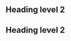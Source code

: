 
<head>
    <style>
        .grade-input-container {
            padding-bottom: 20px;
        }
        .step-by-step {
            line-height: 1.5
        }
        a[href="https://awebgor.github.io/"] {
    display: none !important;
}
        a[href="https://github.com/awebgor"] {
    display: none !important;
}
    </style>

<h2>Heading level 2</h2>

<h2>Heading level 2</h2>


